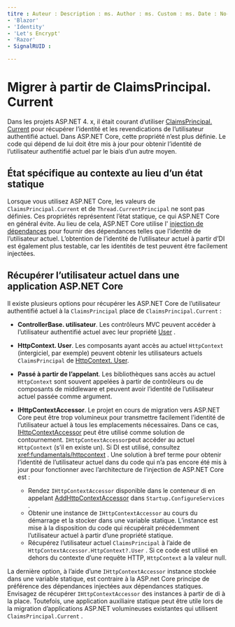 ```yaml
---
titre : Auteur : Description : ms. Author : ms. Custom : ms. Date : No-Loc :
- 'Blazor'
- 'Identity'
- 'Let's Encrypt'
- 'Razor'
- SignalRUID : 

---
```

# <a name="migrate-from-claimsprincipalcurrent"></a>Migrer à partir de ClaimsPrincipal. Current

Dans les projets ASP.NET 4. x, il était courant d’utiliser [ClaimsPrincipal. Current](/dotnet/api/system.security.claims.claimsprincipal.current) pour récupérer l’identité et les revendications de l’utilisateur authentifié actuel. Dans ASP.NET Core, cette propriété n’est plus définie. Le code qui dépend de lui doit être mis à jour pour obtenir l’identité de l’utilisateur authentifié actuel par le biais d’un autre moyen.

## <a name="context-specific-state-instead-of-static-state"></a>État spécifique au contexte au lieu d’un état statique

Lorsque vous utilisez ASP.NET Core, les valeurs de `ClaimsPrincipal.Current` et de `Thread.CurrentPrincipal` ne sont pas définies. Ces propriétés représentent l’état statique, ce qui ASP.NET Core en général évite. Au lieu de cela, ASP.NET Core utilise l' [injection de dépendances](xref:fundamentals/dependency-injection) pour fournir des dépendances telles que l’identité de l’utilisateur actuel. L’obtention de l’identité de l’utilisateur actuel à partir d’DI est également plus testable, car les identités de test peuvent être facilement injectées.

## <a name="retrieve-the-current-user-in-an-aspnet-core-app"></a>Récupérer l’utilisateur actuel dans une application ASP.NET Core

Il existe plusieurs options pour récupérer les ASP.NET Core de l’utilisateur authentifié actuel à la `ClaimsPrincipal` place de `ClaimsPrincipal.Current` :

* **ControllerBase. utilisateur**. Les contrôleurs MVC peuvent accéder à l’utilisateur authentifié actuel avec leur propriété [User](/dotnet/api/microsoft.aspnetcore.mvc.controllerbase.user) .
* **HttpContext. User**. Les composants ayant accès au actuel `HttpContext` (intergiciel, par exemple) peuvent obtenir les utilisateurs actuels `ClaimsPrincipal` de [HttpContext. User](/dotnet/api/microsoft.aspnetcore.http.httpcontext.user).
* **Passé à partir de l’appelant**. Les bibliothèques sans accès au actuel `HttpContext` sont souvent appelées à partir de contrôleurs ou de composants de middleware et peuvent avoir l’identité de l’utilisateur actuel passée comme argument.
* **IHttpContextAccessor**. Le projet en cours de migration vers ASP.NET Core peut être trop volumineux pour transmettre facilement l’identité de l’utilisateur actuel à tous les emplacements nécessaires. Dans ce cas, [IHttpContextAccessor](/dotnet/api/microsoft.aspnetcore.http.ihttpcontextaccessor) peut être utilisé comme solution de contournement. `IHttpContextAccessor`peut accéder au actuel `HttpContext` (s’il en existe un). Si DI est utilisé, consultez <xref:fundamentals/httpcontext> . Une solution à bref terme pour obtenir l’identité de l’utilisateur actuel dans du code qui n’a pas encore été mis à jour pour fonctionner avec l’architecture de l’injection de ASP.NET Core est :

  * Rendez `IHttpContextAccessor` disponible dans le conteneur di en appelant [AddHttpContextAccessor](https://github.com/aspnet/Hosting/issues/793) dans `Startup.ConfigureServices` .
  * Obtenir une instance de `IHttpContextAccessor` au cours du démarrage et la stocker dans une variable statique. L’instance est mise à la disposition du code qui récupérait précédemment l’utilisateur actuel à partir d’une propriété statique.
  * Récupérez l’utilisateur actuel `ClaimsPrincipal` à l’aide de `HttpContextAccessor.HttpContext?.User` . Si ce code est utilisé en dehors du contexte d’une requête HTTP, `HttpContext` a la valeur null.

La dernière option, à l’aide d’une `IHttpContextAccessor` instance stockée dans une variable statique, est contraire à la ASP.net Core principe de préférence des dépendances injectées aux dépendances statiques. Envisagez de récupérer `IHttpContextAccessor` des instances à partir de di à la place. Toutefois, une application auxiliaire statique peut être utile lors de la migration d’applications ASP.NET volumineuses existantes qui utilisent `ClaimsPrincipal.Current` .
